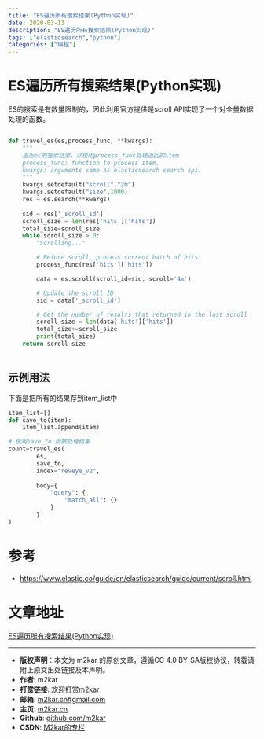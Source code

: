 ```yaml
---
title: "ES遍历所有搜索结果(Python实现)"
date: 2020-03-13
description: "ES遍历所有搜索结果(Python实现)"
tags: ["elasticsearch","python"]
categories: ["编程"]
---
```


# ES遍历所有搜索结果(Python实现)
ES的搜索是有数量限制的，因此利用官方提供是scroll API实现了一个对全量数据处理的函数。

```python

def travel_es(es,process_func, **kwargs): 
    """
    遍历es的搜索结果，并使用process_func处理返回的item
    process_func: function to process item. 
    kwargs: arguments same as elasticsearch search api.
    """
    kwargs.setdefault("scroll","2m")
    kwargs.setdefault("size",1000)
    res = es.search(**kwargs)
    
    sid = res['_scroll_id']
    scroll_size = len(res['hits']['hits'])
    total_size=scroll_size
    while scroll_size > 0:
        "Scrolling..."

        # Before scroll, process current batch of hits
        process_func(res['hits']['hits'])

        data = es.scroll(scroll_id=sid, scroll='4m')

        # Update the scroll ID
        sid = data['_scroll_id']

        # Get the number of results that returned in the last scroll
        scroll_size = len(data['hits']['hits'])
        total_size+=scroll_size
        print(total_size)
    return scroll_size
    
```
## 示例用法
下面是把所有的结果存到item_list中

```python
item_list=[]
def save_to(item):
    item_list.append(item)

# 使用save_to 函数处理结果
count=travel_es(
        es,
        save_to,
        index="reveye_v2",
        
        body={
            "query": {
                "match_all": {}
            }
        }
)

```

# 参考
-  https://www.elastic.co/guide/cn/elasticsearch/guide/current/scroll.html

# 文章地址
[ES遍历所有搜索结果(Python实现)](https://blog.csdn.net/still_night/article/details/104830290)

--------
- **版权声明**：本文为 m2kar 的原创文章，遵循CC 4.0 BY-SA版权协议，转载请附上原文出处链接及本声明。
- **作者**: m2kar
- **打赏链接**: [欢迎打赏m2kar](http://m2kar-cn.mikecrm.com/wy97haW)
- **邮箱**: [m2kar.cn#gmail.com](mailto:m2kar.cn@gmail.com)
- **主页**: [m2kar.cn](https://m2kar.cn)
- **Github**: [github.com/m2kar](https://github.com/m2kar)
- **CSDN**: [M2kar的专栏](https://blog.csdn.net/still_night)
